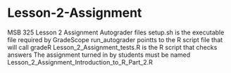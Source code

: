 # Lesson-2-Assignment
MSB 325 Lesson 2 Assignment Autograder files
setup.sh is the executable file required by GradeScope
run_autograder pointts to the R script file that will call gradeR
Lesson_2_Assignment_tests.R is the R script that checks answers
The assignment turned in by students must be named Lesson_2_Assignment_Introduction_to_R_Part_2.R
